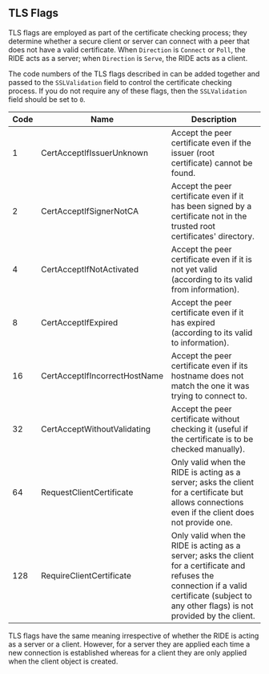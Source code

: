 



## TLS Flags


TLS flags are employed as part of the certificate checking process; they determine whether a secure client or server can connect with a peer that does not have a valid certificate. When `Direction` is `Connect` or `Poll`, the RIDE acts as a server; when `Direction` is `Serve`, the RIDE acts as a client.


The code numbers of the TLS flags described in [](#tlsflags) can be added together and passed to the `SSLValidation` field to control the certificate checking process. If you do not require any of these flags, then the `SSLValidation` field should be set to `0`.

| Code | Name | Description |
| --- | --- | --- |
| 1 | CertAcceptIfIssuerUnknown | Accept the peer certificate even if the issuer (root certificate) cannot be found. |
| 2 | CertAcceptIfSignerNotCA | Accept the peer certificate even if it has been signed by a certificate not in the trusted root certificates' directory. |
| 4 | CertAcceptIfNotActivated | Accept the peer certificate even if it is not yet valid (according to its valid from information). |
| 8 | CertAcceptIfExpired | Accept the peer certificate even if it has expired (according to its valid to information). |
| 16 | CertAcceptIfIncorrectHostName | Accept the peer certificate even if its hostname does not match the one it was trying to connect to. |
| 32 | CertAcceptWithoutValidating | Accept the peer certificate without checking it (useful if the certificate is to be checked manually). |
| 64 | RequestClientCertificate | Only valid when the RIDE is acting as a server; asks the client for a certificate but allows connections even if the client does not provide one. |
| 128 | RequireClientCertificate | Only valid when the RIDE is acting as a server; asks the client for a certificate and refuses the connection if a valid certificate (subject to any other flags) is not provided by the client. |


TLS flags have the same meaning irrespective of whether the RIDE is acting as a server or a client. However, for a server they are applied each time a new connection is established whereas for a client they are only applied when the client object is created.


